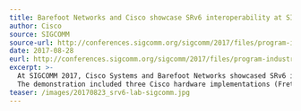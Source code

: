 ```yaml
---
title: Barefoot Networks and Cisco showcase SRv6 interoperability at SIGCOMM 2017
author: Cisco
source: SIGCOMM
source-url: http://conferences.sigcomm.org/sigcomm/2017/files/program-industrial-demos/sigcomm17industrialdemos-paper5.pdf
date: 2017-08-28
eurl: http://conferences.sigcomm.org/sigcomm/2017/files/program-industrial-demos/sigcomm17industrialdemos-paper5.pdf
excerpt: >-
  At SIGCOMM 2017, Cisco Systems and Barefoot Networks showcased SRv6 interoperability including SRv6 VPN with traffic engineering and service chaining.
  The demonstration included three Cisco hardware implementations (Fretta, ASR9k and ASR1k); open source implementations in the Linux Kernel and FD.io VPP; and Barefoot's Tofino switch.
teaser: /images/20170823_srv6-lab-sigcomm.jpg
---
```

